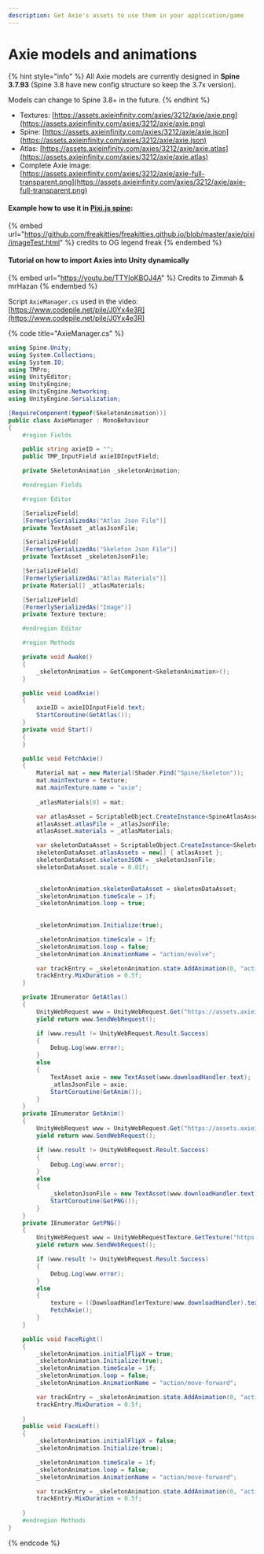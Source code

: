 ```yaml
---
description: Get Axie's assets to use them in your application/game
---
```


# Axie models and animations



{% hint style="info" %}
All Axie models are currently designed in **Spine 3.7.93** (Spine 3.8 have new config structure so keep the 3.7x version).

Models can change to Spine 3.8+ in the future.
{% endhint %}

* Textures: [https://assets.axieinfinity.com/axies/3212/axie/axie.png](https://assets.axieinfinity.com/axies/3212/axie/axie.png)
* Spine: [https://assets.axieinfinity.com/axies/3212/axie/axie.json](https://assets.axieinfinity.com/axies/3212/axie/axie.json)
* Atlas: [https://assets.axieinfinity.com/axies/3212/axie/axie.atlas](https://assets.axieinfinity.com/axies/3212/axie/axie.atlas)
* Complete Axie image: [https://assets.axieinfinity.com/axies/3212/axie/axie-full-transparent.png](https://assets.axieinfinity.com/axies/3212/axie/axie-full-transparent.png)



#### Example how to use it in [Pixi.js spine](https://github.com/pixijs/spine):&#x20;

{% embed url="https://github.com/freakitties/freakitties.github.io/blob/master/axie/pixi/imageTest.html" %}
credits to OG legend freak
{% endembed %}

#### Tutorial on how to import Axies into Unity dynamically

{% embed url="https://youtu.be/TTYloKBOJ4A" %}
Credits to Zimmah & mrHazan
{% endembed %}

Script `AxieManager.cs` used in the video: [https://www.codepile.net/pile/J0Yx4e3R](https://www.codepile.net/pile/J0Yx4e3R)

{% code title="AxieManager.cs" %}
```csharp
using Spine.Unity;
using System.Collections;
using System.IO;
using TMPro;
using UnityEditor;
using UnityEngine;
using UnityEngine.Networking;
using UnityEngine.Serialization;

[RequireComponent(typeof(SkeletonAnimation))]
public class AxieManager : MonoBehaviour
{
    #region Fields

    public string axieID = "";
    public TMP_InputField axieIDInputField;

    private SkeletonAnimation _skeletonAnimation;

    #endregion Fields

    #region Editor

    [SerializeField]
    [FormerlySerializedAs("Atlas Json File")]
    private TextAsset _atlasJsonFile;

    [SerializeField]
    [FormerlySerializedAs("Skeleton Json File")]
    private TextAsset _skeletonJsonFile;

    [SerializeField]
    [FormerlySerializedAs("Atlas Materials")]
    private Material[] _atlasMaterials;

    [SerializeField]
    [FormerlySerializedAs("Image")]
    private Texture texture;

    #endregion Editor

    #region Methods

    private void Awake()
    {
        _skeletonAnimation = GetComponent<SkeletonAnimation>();
    }

    public void LoadAxie()
    {
        axieID = axieIDInputField.text;
        StartCoroutine(GetAtlas());
    }
    private void Start()
    {
    }

    public void FetchAxie()
    {
        Material mat = new Material(Shader.Find("Spine/Skeleton"));
        mat.mainTexture = texture;
        mat.mainTexture.name = "axie";
        
        _atlasMaterials[0] = mat;

        var atlasAsset = ScriptableObject.CreateInstance<SpineAtlasAsset>();
        atlasAsset.atlasFile = _atlasJsonFile;
        atlasAsset.materials = _atlasMaterials;

        var skeletonDataAsset = ScriptableObject.CreateInstance<SkeletonDataAsset>();
        skeletonDataAsset.atlasAssets = new[] { atlasAsset };
        skeletonDataAsset.skeletonJSON = _skeletonJsonFile;
        skeletonDataAsset.scale = 0.01f;

        
        _skeletonAnimation.skeletonDataAsset = skeletonDataAsset;
        _skeletonAnimation.timeScale = 1f;
        _skeletonAnimation.loop = true;
        
        
        _skeletonAnimation.Initialize(true);

        _skeletonAnimation.timeScale = 1f;
        _skeletonAnimation.loop = false;
        _skeletonAnimation.AnimationName = "action/evolve";

        var trackEntry = _skeletonAnimation.state.AddAnimation(0, "action/idle", true, 0);
        trackEntry.MixDuration = 0.5f;
    }

    private IEnumerator GetAtlas()
    {
        UnityWebRequest www = UnityWebRequest.Get("https://assets.axieinfinity.com/axies/" + axieID + "/axie/axie.atlas");
        yield return www.SendWebRequest();

        if (www.result != UnityWebRequest.Result.Success)
        {
            Debug.Log(www.error);
        }
        else
        {
            TextAsset axie = new TextAsset(www.downloadHandler.text);
            _atlasJsonFile = axie;
            StartCoroutine(GetAnim());
        }
    }
    private IEnumerator GetAnim()
    {
        UnityWebRequest www = UnityWebRequest.Get("https://assets.axieinfinity.com/axies/" + axieID + "/axie/axie.json");
        yield return www.SendWebRequest();

        if (www.result != UnityWebRequest.Result.Success)
        {
            Debug.Log(www.error);
        }
        else
        {
            _skeletonJsonFile = new TextAsset(www.downloadHandler.text);
            StartCoroutine(GetPNG());
        }
    }
    private IEnumerator GetPNG()
    {
        UnityWebRequest www = UnityWebRequestTexture.GetTexture("https://assets.axieinfinity.com/axies/" + axieID + "/axie/axie.png");
        yield return www.SendWebRequest();

        if (www.result != UnityWebRequest.Result.Success)
        {
            Debug.Log(www.error);
        }
        else
        {
            texture = ((DownloadHandlerTexture)www.downloadHandler).texture;
            FetchAxie();
        }
    }

    public void FaceRight()
    {
        _skeletonAnimation.initialFlipX = true;
        _skeletonAnimation.Initialize(true);
        _skeletonAnimation.timeScale = 1f;
        _skeletonAnimation.loop = false;
        _skeletonAnimation.AnimationName = "action/move-forward";

        var trackEntry = _skeletonAnimation.state.AddAnimation(0, "action/idle", true, 0);
        trackEntry.MixDuration = 0.5f;
        
    }
    public void FaceLeft()
    {
        _skeletonAnimation.initialFlipX = false;
        _skeletonAnimation.Initialize(true);

        _skeletonAnimation.timeScale = 1f;
        _skeletonAnimation.loop = false;
        _skeletonAnimation.AnimationName = "action/move-forward";

        var trackEntry = _skeletonAnimation.state.AddAnimation(0, "action/idle", true, 0);
        trackEntry.MixDuration = 0.5f;
        
    }
    #endregion Methods
}
```
{% endcode %}

